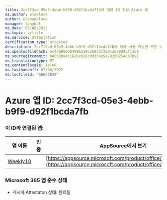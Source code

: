 ```yaml
---
title: 2cc7f3cd-05e3-4ebb-b9f9-d92f1bcda7fb에 대한 ID 정보 Azure 앱
ms.author: elmalova
author: elenamalova
manager: tonybal
ms.date: 07/06/2022
ms.topic: article
ms.service: attestation
certification_type: attested
description: 2cc7f3cd-05e3-4ebb-b9f9-d92f1bcda7fb에 대해 사용 가능한 모든 보안 및 규정 준수 정보입니다.
ms.openlocfilehash: ac47689050499b2a9c1697bf250c2d79d45f1168
ms.sourcegitcommit: 0a0b39a4c1826c026c0d3c405a20209254ce7891
ms.translationtype: MT
ms.contentlocale: ko-KR
ms.lasthandoff: 07/06/2022
ms.locfileid: "66652039"
---
```

# <a name="azure-app-id-2cc7f3cd-05e3-4ebb-b9f9-d92f1bcda7fb"></a>Azure 앱 ID: 2cc7f3cd-05e3-4ebb-b9f9-d92f1bcda7fb


### <a name="apps-associated-with-this-id"></a>이 ID와 연결된 앱:
| **앱 이름** | **인증** | **AppSource에서 보기** |
|--------------|---------------|-----------------------|
| [Weekly10](../forward/WA200001441.md) |  | [https://appsource.microsoft.com/product/office/WA200001441](https://appsource.microsoft.com/product/office/WA200001441) |

### <a name="microsoft-365-app-compliance-status"></a>Microsoft 365 앱 준수 상태
- 게시자 Attestaton 상태: 완료됨
